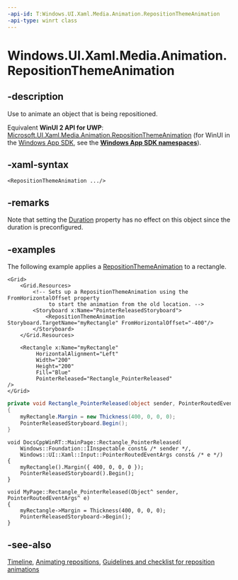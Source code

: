 ```yaml
---
-api-id: T:Windows.UI.Xaml.Media.Animation.RepositionThemeAnimation
-api-type: winrt class
---
```


<!-- Class syntax.
public class RepositionThemeAnimation : Windows.UI.Xaml.Media.Animation.Timeline, Windows.UI.Xaml.Media.Animation.IRepositionThemeAnimation
-->

# Windows.UI.Xaml.Media.Animation.RepositionThemeAnimation

## -description
Use to animate an object that is being repositioned.

Equivalent **WinUI 2 API for UWP**: [Microsoft.UI.Xaml.Media.Animation.RepositionThemeAnimation](/windows/winui/api/microsoft.ui.xaml.media.animation.repositionthemeanimation) (for WinUI in the [Windows App SDK](/windows/apps/windows-app-sdk/), see the **[Windows App SDK namespaces](/windows/windows-app-sdk/api/winrt/)**).

## -xaml-syntax
```xaml
<RepositionThemeAnimation .../>
```

## -remarks
Note that setting the [Duration](timeline_duration.md) property has no effect on this object since the duration is preconfigured.

## -examples
The following example applies a [RepositionThemeAnimation](repositionthemetransition.md) to a rectangle.

```xaml
<Grid>
    <Grid.Resources>
        <!-- Sets up a RepositionThemeAnimation using the FromHorizontalOffset property 
             to start the animation from the old location. -->
        <Storyboard x:Name="PointerReleasedStoryboard">
            <RepositionThemeAnimation Storyboard.TargetName="myRectangle" FromHorizontalOffset="-400"/>
        </Storyboard>
    </Grid.Resources>

    <Rectangle x:Name="myRectangle" 
         HorizontalAlignment="Left" 
         Width="200" 
         Height="200" 
         Fill="Blue"
         PointerReleased="Rectangle_PointerReleased" 
/>
</Grid>
```

```csharp
private void Rectangle_PointerReleased(object sender, PointerRoutedEventArgs e)
{
    myRectangle.Margin = new Thickness(400, 0, 0, 0);
    PointerReleasedStoryboard.Begin();            
}
```

```cppwinrt
void DocsCppWinRT::MainPage::Rectangle_PointerReleased(
    Windows::Foundation::IInspectable const& /* sender */,
    Windows::UI::Xaml::Input::PointerRoutedEventArgs const& /* e */)
{
    myRectangle().Margin({ 400, 0, 0, 0 });
    PointerReleasedStoryboard().Begin();
}
```

```cppcx
void MyPage::Rectangle_PointerReleased(Object^ sender, PointerRoutedEventArgs^ e)
{
    myRectangle->Margin = Thickness(400, 0, 0, 0);
    PointerReleasedStoryboard->Begin();
}
```

## -see-also
[Timeline](timeline.md), [Animating repositions](/previous-versions/windows/apps/jj649434(v=win.10)), [Guidelines and checklist for reposition animations](/windows/uwp/style/motion-reposition)
